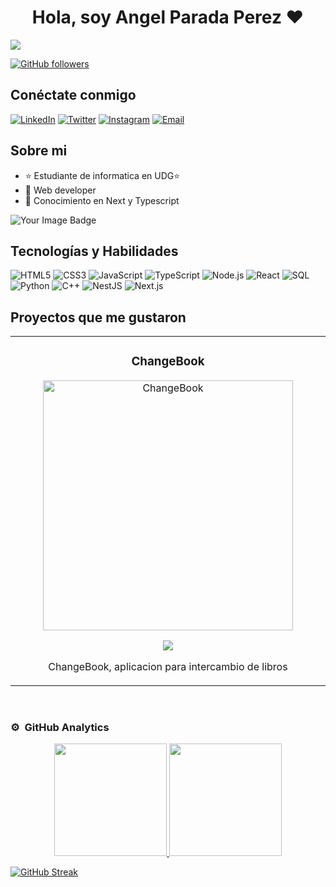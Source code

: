 <div align="center">
<h1 align="center">Hola, soy Angel Parada Perez</a> ❤️</h1>
</div>
<img src="https://i.imgur.com/NAW1m4n.jpg">

[![GitHub followers](https://img.shields.io/github/followers/AngelParadaP?style=social)](https://github.com/AngelParadaP)

## Conéctate conmigo
[![LinkedIn](https://img.shields.io/badge/LinkedIn-AngelParada-blue?style=flat&logo=linkedin)](https://linkedin.com/in/angelparada)
[![Twitter](https://img.shields.io/twitter/follow/AngelParadaP?style=social)](https://twitter.com/AngelPP_790)
[![Instagram](https://img.shields.io/badge/Instagram-angelparada-e4405f?style=flat&logo=instagram&logoColor=white)](https://instagram.com/angel_pparada)
[![Email](https://img.shields.io/badge/Email-angel@example.com-red?style=flat&logo=gmail)](mailto:paradapangel@gmail.com.com)


## Sobre mi

- ⭐ Estudiante de informatica en UDG⭐ 
- 📲 Web developer
- 📗 Conocimiento en Next y Typescript
<img src="https://tryhackme-badges.s3.amazonaws.com/angelpp.png" alt="Your Image Badge" />

<br>

## Tecnologías y Habilidades
![HTML5](https://img.shields.io/badge/HTML5-E34F26?style=for-the-badge&logo=html5&logoColor=white)
![CSS3](https://img.shields.io/badge/CSS3-%231572B6.svg?style=for-the-badge&logo=css3&logoColor=white)
![JavaScript](https://img.shields.io/badge/JavaScript-%23F7DF1E.svg?style=for-the-badge&logo=javascript&logoColor=black)
![TypeScript](https://img.shields.io/badge/TypeScript-%23007ACC.svg?style=for-the-badge&logo=typescript&logoColor=white)
![Node.js](https://img.shields.io/badge/Node.js-339933?style=for-the-badge&logo=node.js&logoColor=white)
![React](https://img.shields.io/badge/React-61DAFB?style=for-the-badge&logo=react&logoColor=black)
![SQL](https://img.shields.io/badge/SQL-003B57?style=for-the-badge&logo=postgresql&logoColor=white)
![Python](https://img.shields.io/badge/Python-3776AB?style=for-the-badge&logo=python&logoColor=white)
![C++](https://img.shields.io/badge/C++-00599C?style=for-the-badge&logo=c%2B%2B&logoColor=white)
![NestJS](https://img.shields.io/badge/NestJS-E0234E?style=for-the-badge&logo=nestjs&logoColor=white)
![Next.js](https://img.shields.io/badge/Next.js-000000?style=for-the-badge&logo=nextdotjs&logoColor=white)



## Proyectos que me gustaron 
<table>
<tr>
<td width="50%">
<h3 align="center">ChangeBook</h3>
<div align="center">
<a href="https://github.com/AngelParadaP/ChangeBook" target="_blank"><img src="https://i.imgur.com/ke8tIxc.jpg" width="400" alt="ChangeBook"></a>
<p>
<a href="https://github.com/AngelParadaP/ChangeBook" target="_blank">
<img src="https://img.shields.io/badge/CÓDIGO-ff9?style=for-the-badge&logo=github&logoColor=black">
</a>
</p>
<p>ChangeBook, aplicacion para intercambio de libros</p>
</div>
                                                                                      
</td>
                                                                                     
</td>       
</table>                                                                                 
</div>
<br>

### ⚙️ &nbsp;GitHub Analytics

<p align="center">
<a href="https://github.com/AngelParadaP">
  <img height="180em" src="https://github-readme-stats-eight-theta.vercel.app/api?username=AngelParadaP&show_icons=true&theme=algolia&include_all_commits=true&count_private=true"/>
  <img height="180em" src="https://github-readme-stats-eight-theta.vercel.app/api/top-langs/?username=AngelParadaP&layout=compact&langs_count=8&theme=algolia"/>
</a>
</p>

[![GitHub Streak](https://streak-stats.demolab.com?user=AngelParadaP&theme=react&hide_border=true)](https://git.io/streak-stats)


